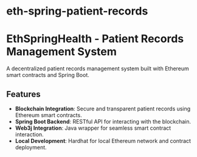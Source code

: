 # eth-spring-patient-records

# EthSpringHealth - Patient Records Management System

A decentralized patient records management system built with Ethereum smart contracts and Spring Boot.

## Features
- **Blockchain Integration**: Secure and transparent patient records using Ethereum smart contracts.
- **Spring Boot Backend**: RESTful API for interacting with the blockchain.
- **Web3j Integration**: Java wrapper for seamless smart contract interaction.
- **Local Development**: Hardhat for local Ethereum network and contract deployment.

